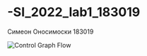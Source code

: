 # -SI_2022_lab1_183019
Симеон Оносимоски 183019

![Control Graph Flow](https://user-images.githubusercontent.com/63473218/171938794-eee54d48-79ac-4dee-9dab-b771ff7f91bc.jpg)
